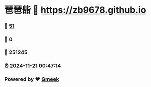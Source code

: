 # 琶琶啙 :link: https://zb9678.github.io 
### :page_facing_up: [51](https://zb9678.github.io/tag.html) 
### :speech_balloon: 0 
### :hibiscus: 251245 
### :alarm_clock: 2024-11-21 00:47:14 
### Powered by :heart: [Gmeek](https://github.com/Meekdai/Gmeek)

